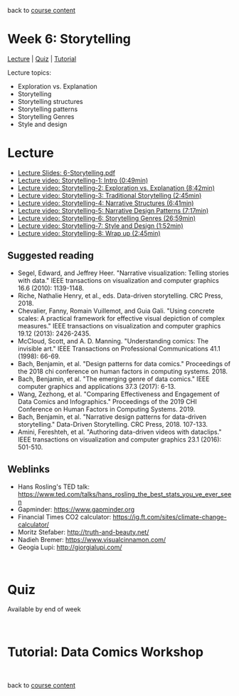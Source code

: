 back to [course content](index)


# Week 6: Storytelling

[Lecture](#lecture) | [Quiz](#quiz) | [Tutorial](#design-data-comics) 

Lecture topics: 

* Exploration vs. Explanation
* Storytelling
* Storytelling structures
* Storytelling patterns
* Storytelling Genres 
* Style and design

# Lecture

* [Lecture Slides: 6-Storytelling.pdf](files/6-Storytelling.pdf)  
* [Lecture video: Storytelling-1: Intro (0:49min)](https://drive.google.com/file/d/1Ka45AU2AA86OWPHBQ2ZLo8LRbXfd43OV/view?usp=sharing)  
* [Lecture video: Storytelling-2: Exploration vs. Explanation (8:42min)](https://drive.google.com/file/d/1hvdNRLuzd9Z35TRlifLeekG9v5i6f1Jx/view?usp=sharing)  
* [Lecture video: Storytelling-3: Traditional Storytelling (2:45min)](https://drive.google.com/file/d/1PpVCzeu4CCaM3hhJRINNv4M3VMzlhwxW/view?usp=sharing)  
* [Lecture video: Storytelling-4: Narrative Structures (6:41min)](https://drive.google.com/file/d/11yx_NxM3UoDR5ggJs44NgTkbu5U_MUWQ/view?usp=sharing)  
* [Lecture video: Storytelling-5: Narrative Design Patterns (7:17min)](https://drive.google.com/file/d/1w-9rO8VJppDCEJ4pOC85TFY4aRKTS7lf/view?usp=sharing)  
* [Lecture video: Storytelling-6: Storytelling Genres (26:59min)](https://drive.google.com/file/d/1MAaXASQVn4fkHmM3qOP-uClRfYUrxFRu/view?usp=sharing)  
* [Lecture video: Storytelling-7: Style and Design (1:52min)](https://drive.google.com/file/d/1ODZf_rSkDN7GZG1xowY4oQh6rUykKeG0/view?usp=sharing)  
* [Lecture video: Storytelling-8: Wrap up (2:45min)](https://drive.google.com/file/d/1C1ud-KZehb4Y024vREdInswdVpv_t6xY/view?usp=sharing)  



## Suggested reading

* Segel, Edward, and Jeffrey Heer. "Narrative visualization: Telling stories with data." IEEE transactions on visualization and computer graphics 16.6 (2010): 1139-1148.
* Riche, Nathalie Henry, et al., eds. Data-driven storytelling. CRC Press, 2018.
* Chevalier, Fanny, Romain Vuillemot, and Guia Gali. "Using concrete scales: A practical framework for effective visual depiction of complex measures." IEEE transactions on visualization and computer graphics 19.12 (2013): 2426-2435.
* McCloud, Scott, and A. D. Manning. "Understanding comics: The invisible art." IEEE Transactions on Professional Communications 41.1 (1998): 66-69.
* Bach, Benjamin, et al. "Design patterns for data comics." Proceedings of the 2018 chi conference on human factors in computing systems. 2018.
* Bach, Benjamin, et al. "The emerging genre of data comics." IEEE computer graphics and applications 37.3 (2017): 6-13.
* Wang, Zezhong, et al. "Comparing Effectiveness and Engagement of Data Comics and Infographics." Proceedings of the 2019 CHI Conference on Human Factors in Computing Systems. 2019.
* Bach, Benjamin, et al. "Narrative design patterns for data-driven storytelling." Data-Driven Storytelling. CRC Press, 2018. 107-133.
* Amini, Fereshteh, et al. "Authoring data-driven videos with dataclips." IEEE transactions on visualization and computer graphics 23.1 (2016): 501-510.

## Weblinks

* Hans Rosling's TED talk: https://www.ted.com/talks/hans_rosling_the_best_stats_you_ve_ever_seen
* Gapminder: https://www.gapminder.org
* Financial Times CO2 calculator: https://ig.ft.com/sites/climate-change-calculator/
* Moritz Stefaber: http://truth-and-beauty.net/
* Nadieh Bremer: https://www.visualcinnamon.com/
* Geogia Lupi: http://giorgialupi.com/
<p>&nbsp;</p>

# Quiz

Available by end of week

<!-- [Quiz]() -->

<p>&nbsp;</p>

<a name = "design-data-comics"></a>
# Tutorial: Data Comics Workshop



<p>&nbsp;</p>

back to [course content](index)
